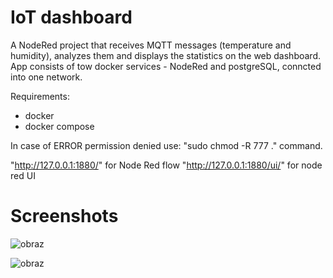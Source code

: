 # IoT dashboard
A NodeRed project that receives MQTT messages (temperature and humidity), analyzes them and displays the statistics on the web dashboard.
App consists of tow docker services - NodeRed and postgreSQL, conncted into one network.

Requirements:
- docker
- docker compose

In case of ERROR permission denied use:
"sudo chmod -R 777 ." command. 

"http://127.0.0.1:1880/" for Node Red flow 
"http://127.0.0.1:1880/ui/" for node red UI 

# Screenshots
![obraz](https://github.com/ojaskula/iot_dashboard/assets/106124763/54c50dda-1a9a-47e8-859a-c6f7dc2f339a)

![obraz](https://github.com/ojaskula/iot_dashboard/assets/106124763/e9f0271f-5b6e-47b0-8ef6-e295fff0f545)
